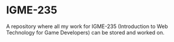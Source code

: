 # IGME-235
A repository where all my work for IGME-235 (Introduction to Web Technology for Game Developers) can be stored and worked on.
